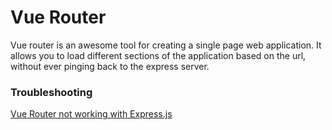 # Vue Router
Vue router is an awesome tool for creating a single page web application.  It allows you to load different sections of the application based on the url, without ever pinging back to the express server.


### Troubleshooting
[Vue Router not working with Express.js](https://stackoverflow.com/questions/44226622/vue-router-and-express)